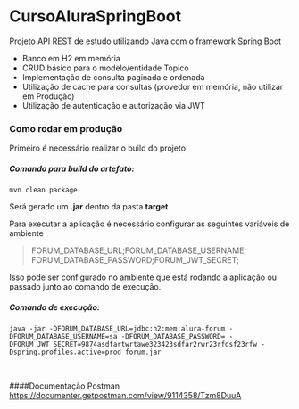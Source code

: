 ﻿# CursoAluraSpringBoot
Projeto API REST de estudo utilizando Java com o framework Spring Boot

- Banco em H2 em memória
- CRUD básico para o modelo/entidade Topico
- Implementação de consulta paginada e ordenada
- Utilização de cache para consultas (provedor em memória, não utilizar em Produção)  
- Utilização de autenticação e autorização via JWT

### Como rodar em produção

Primeiro é necessário realizar o build do projeto

##### Comando para build do artefato:

    mvn clean package

Será gerado um **.jar** dentro da pasta **target**

Para executar a aplicação é necessário configurar as seguintes variáveis de ambiente<br>
>FORUM_DATABASE_URL;FORUM_DATABASE_USERNAME;
FORUM_DATABASE_PASSWORD;FORUM_JWT_SECRET;
 
Isso pode ser configurado no ambiente que está rodando a aplicação ou passado junto ao comando de execução.<br>

##### Comando de execução:<br>


    java -jar -DFORUM_DATABASE_URL=jdbc:h2:mem:alura-forum -DFORUM_DATABASE_USERNAME=sa -DFORUM_DATABASE_PASSWORD= -DFORUM_JWT_SECRET=9874asdfartwrtawe323423sdfar2rwr23rfdsf23rfw -Dspring.profiles.active=prod forum.jar
<br>

####Documentação Postman
https://documenter.getpostman.com/view/9114358/Tzm8DuuA
